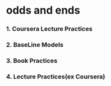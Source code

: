 # odds and ends



### 1. Coursera Lecture Practices

### 2. BaseLine Models

### 3. Book Practices

### 4. Lecture Practices(ex Coursera)
